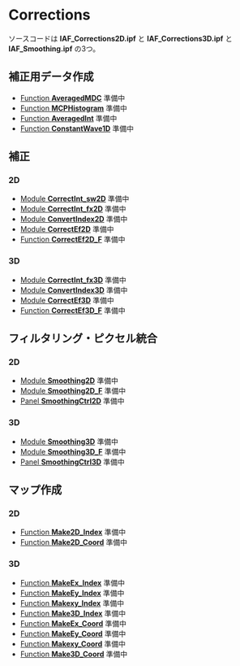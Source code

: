 
# Corrections
ソースコードは **IAF_Corrections2D.ipf** と **IAF_Corrections3D.ipf** と **IAF_Smoothing.ipf** の3つ。

## 補正用データ作成
- [Function **AveragedMDC**](#AveragedMDC) 準備中
- [Function **MCPHistogram**](#MCPHistogram) 準備中
- [Function **AveragedInt**](#AveragedInt) 準備中
- [Function **ConstantWave1D**](#ConstantWave1D) 準備中

## 補正
### 2D
- [Module **CorrectInt_sw2D**](#CorrectInt_sw2D) 準備中
- [Module **CorrectInt_fx2D**](#CorrectInt_fx2D) 準備中
- [Module **ConvertIndex2D**](#ConvertIndex2D) 準備中
- [Module **CorrectEf2D**](#CorrectEf2D) 準備中
- [Function **CorrectEf2D_F**](#CorrectEf2D_F) 準備中
### 3D
- [Module **CorrectInt_fx3D**](#CorrectInt_fx3D) 準備中
- [Module **ConvertIndex3D**](#ConvertIndex3D) 準備中
- [Module **CorrectEf3D**](#CorrectEf3D) 準備中
- [Function **CorrectEf3D_F**](#CorrectEf3D_F) 準備中

## フィルタリング・ピクセル統合
### 2D
- [Module **Smoothing2D**](#Smoothing2D) 準備中
- [Module **Smoothing2D_F**](#Smoothing2D_F) 準備中
- [Panel **SmoothingCtrl2D**](#SmoothingCtrl2D) 準備中
### 3D
- [Module **Smoothing3D**](#Smoothing3D) 準備中
- [Module **Smoothing3D_F**](#Smoothing3D_F) 準備中
- [Panel **SmoothingCtrl3D**](#SmoothingCtrl3D) 準備中



## マップ作成
### 2D
- [Function **Make2D_Index**](#Make2D_Index) 準備中
- [Function **Make2D_Coord**](#Make2D_Coord) 準備中
### 3D
- [Function **MakeEx_Index**](#MakeEx_Index) 準備中
- [Function **MakeEy_Index**](#MakeEy_Index) 準備中
- [Function **Makexy_Index**](#Makexy_Index) 準備中
- [Function **Make3D_Index**](#Make3D_Index) 準備中
- [Function **MakeEx_Coord**](#MakeEx_Coord) 準備中
- [Function **MakeEy_Coord**](#MakeEy_Coord) 準備中
- [Function **Makexy_Coord**](#Makexy_Coord) 準備中
- [Function **Make3D_Coord**](#Make3D_Coord) 準備中
